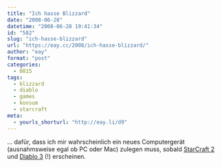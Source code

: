 ```yaml
---
title: "Ich hasse Blizzard"
date: "2008-06-28"
datetime: "2008-06-28 19:41:34"
id: "582"
slug: "ich-hasse-blizzard"
url: "https://eay.cc/2008/ich-hasse-blizzard/"
author: "eay"
format: "post"
categories:
  - 0815
tags:
  - blizzard
  - diablo
  - games
  - konsum
  - starcraft
meta:
  - yourls_shorturl: "http://eay.li/d9"
---
```


... dafür, dass ich mir wahrscheinlich ein neues Computergerät (ausnahmsweise egal ob PC oder Mac) zulegen muss, sobald [StarCraft 2](http://eu.starcraft2.com/) und [Diablo 3](http://eu.blizzard.com/diablo3/) (!) erscheinen.
